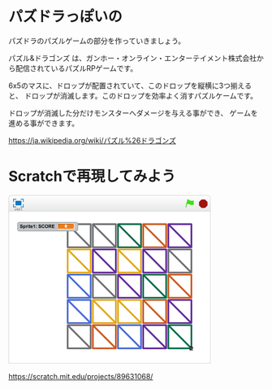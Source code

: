 # パズドラっぽいの

パズドラのパズルゲームの部分を作っていきましょう。


パズル&ドラゴンズ は、ガンホー・オンライン・エンターテイメント株式会社から配信されているパズルRPゲームです。

6x5のマスに、ドロップが配置されていて、このドロップを縦横に3つ揃えると、
ドロップが消滅します。このドロップを効率よく消すパズルケームです。

ドロップが消滅した分だけモンスターへダメージを与える事ができ、
ゲームを進める事ができます。




https://ja.wikipedia.org/wiki/パズル%26ドラゴンズ

# Scratchで再現してみよう

![](scratch_sample.png)


https://scratch.mit.edu/projects/89631068/